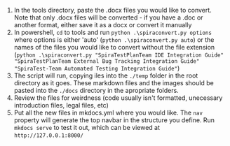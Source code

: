 1. In the tools directory, paste the .docx files you would like to convert. Note that only .docx files will be converted - if you have a .doc or another format, either save it as a docx or convert it manually
2. In powershell, `cd` to tools and run `python .\spiraconvert.py options` where options is either 'auto' (`python .\spiraconvert.py auto`) or the names of the files you would like to convert without the file extension (`python .\spiraconvert.py "SpiraTestPlanTeam IDE Integration Guide" "SpiraTestPlanTeam External Bug Tracking Integration Guide" "SpiraTest-Team Automated Testing Integration Guide"`)
3. The script will run, copying iles into the `./temp` folder in the root directory as it goes. These markdown files and the images should be pasted into the `./docs` directory in the apropriate folders.
4. Review the files for weirdness (code usually isn't formatted, unecessary introduction files, legal files, etc)
5. Put all the new files in mkdocs.yml where you would like. The `nav` property will generate the top navbar in the structure you define. Run `mkdocs serve` to test it out, which can be viewed at `http://127.0.0.1:8000/`